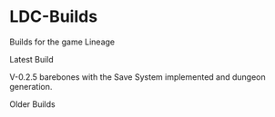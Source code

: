 # LDC-Builds
 Builds for the game Lineage

Latest Build

V-0.2.5 barebones with the Save System implemented and dungeon generation.

Older Builds